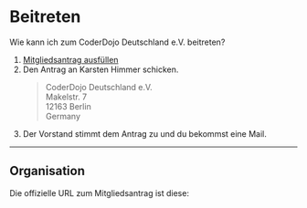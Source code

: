 # Beitreten

Wie kann ich zum CoderDojo Deutschland e.V. beitreten?

1. [Mitgliedsantrag ausfüllen][antrag]
2. Den Antrag an Karsten Himmer schicken.
   > CoderDojo Deutschland e.V.  
   > Makelstr. 7  
   > 12163 Berlin  
   > Germany
3. Der Vorstand stimmt dem Antrag zu und du bekommst eine Mail.

---

Organisation
------------

Die offizielle URL zum Mitgliedsantrag ist diese:

[antrag]: Mitgliedsantrag_CoderDojo_Deutschland.pdf
